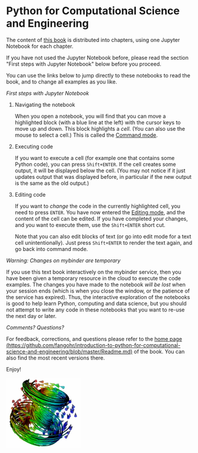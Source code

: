 Python for Computational Science and Engineering
================================================

The content of [this book](https://github.com/fangohr/introduction-to-python-for-computational-science-and-engineering/blob/master/Readme.md) is distributed into chapters, using one Jupyter Notebook for each chapter.

If you have not used the Jupyter Notebook before, please read the section "First steps with Jupyter Notebook" below before you proceed.

You can use the links below to jump directly to these notebooks to read the book, and to change all examples as you like.

*First steps with Jupyter Notebook*

1. Navigating the notebook

   When you open a notebook, you will find that you can move a highlighted block (with a blue line at the left) with the cursor keys to move up and down. This block highlights a *cell*. (You can also use the mouse to select a cell.) This is called the [Command mode](https://jupyter-notebook.readthedocs.io/en/stable/examples/Notebook/Notebook%20Basics.html#Command-mode).

2. Executing code

   If you want to execute a cell (for example one that contains some Python code), you can press `Shift+ENTER`. If the cell creates some output, it will be displayed below the cell. (You may not notice if it just updates output that was displayed before, in particular if the new output is the same as the old output.)

3. Editing code

   If you want to *change* the code in the currently highlighted cell, you need to press `ENTER`. You have now entered the [Editing mode](https://jupyter-notebook.readthedocs.io/en/stable/examples/Notebook/Notebook%20Basics.html#Edit-mode), and the content of the cell can be edited. If you have completed your changes, and you want to execute them, use the `Shift+ENTER` short cut.

   Note that you can also edit blocks of text (or go into edit mode for a text cell unintentionally). Just press `Shift+ENTER` to render the text again, and go back into command mode.

*Warning: Changes on mybinder are temporary*

If you use this text book interactively on the mybinder service, then you have been given a temporary resource in the cloud to execute the code examples. The changes you have made to the notebook *will be lost* when your session ends (which is when you close the window, or the patience of the service has expired). Thus, the interactive exploration of the notebooks is good to help learn Python, computing and data science, but you should not attempt to write any code in these notebooks that you want to re-use the next day or later.

*Comments? Questions?*

For feedback, corrections, and questions please refer to the [home page (https://github.com/fangohr/introduction-to-python-for-computational-science-and-engineering/blob/master/Readme.md)](https://github.com/fangohr/introduction-to-python-for-computational-science-and-engineering/blob/master/Readme.md) of the book. You can also find the most recent versions there.

Enjoy!

<img src="static/images/mayavi/mayavi-samp.png" alt="3d magnetisation vector field, created with MayaVi2" style="width:40.0%"> 

